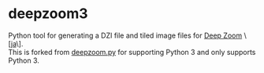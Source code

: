# deepzoom3
Python tool for generating a DZI file and tiled image files for [Deep Zoom](https://msdn.microsoft.com/en-us/library/cc645077(v=vs.95).aspx) \[[ja](https://msdn.microsoft.com/ja-jp/library/cc645077(v=vs.95).aspx)\].  
This is forked from [deepzoom.py](https://github.com/openzoom/deepzoom.py) for supporting Python 3 and only supports Python 3. 
